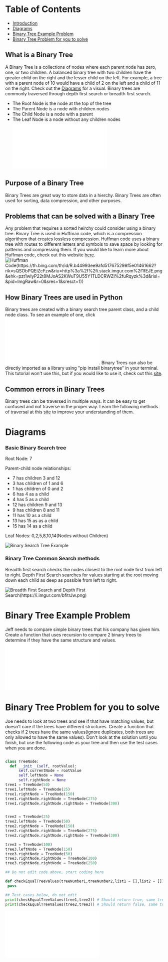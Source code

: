 # Table of Contents
- [Introduction](#Introduction)
- [Diagrams](#Diagrams)
- [Binary Tree Example Problem](#Binary-Tree-Example-Problem)
- [Binary Tree Problem for you to solve](#Binary-Tree-Problem-for-you-to-solve)

## What is a Binary Tree
A Binary Tree is a collections of nodes where each parent node has zero, one, or two children. A balanced binary tree with two children have the greater child on the right and the lesser child on the left. For example, a tree with a parent node of 10 would have a child of 2 on the left and a child of 11 on the right. Check out the [Diagrams](#Diagrams) for a visual. Binary trees are commonly traversed through depth first search or breadth first search.

- The Root Node is the node at the top of the tree
- The Parent Node is a node with children nodes
- The Child Node is a node with a parent
- The Leaf Node is a node without any children nodes
 ![Code example of a BinaryTree](Tree.py)

## Purpose of a Binary Tree
Binary Trees are great way to store data in a hierchy. Binary Trees are often used for sorting, data compression, and other purposes. 

## Problems that can be solved with a Binary Tree
Any problem that requires a sorted heirchy could consider using a binary tree. Binary Tree is used in Huffman code, which is a compression algorithem that creates lossless compression. Huffman code uses a binary tree with routes to different letters and symbols to save space by looking for patterns and compressing them. If you would like to learn more about Huffman code, check out this website [here](https://www.geeksforgeeks.org/huffman-coding-greedy-algo-3/).
![Huffman Code(https://th.bing.com/th/id/R.b44993ee9afd517675298f5e01461662?rik=sQSObPQEiZcFzw&riu=http%3a%2f%2fi.stack.imgur.com%2f1fEJE.png&ehk=pzt1wIyP22t8MJoAS2KWuT9U55Y1TLDCRWZI%2fuRqyzk%3d&risl=&pid=ImgRaw&r=0&sres=1&sresct=1))](huffmanCode.png)

## How Binary Trees are used in Python
Binary trees are created with a binary search tree parent class, and a child node class. To see an example of one, click ![here](Tree.py). Binary Trees can also be directly imported as a library using "pip install binarytree" in your terminal. This tutorial won't use this, but if you would like to use it, check out this [site](https://www.geeksforgeeks.org/binarytree-module-in-python/).

## Common errors in Binary Trees
Binary trees can be traversed in multiple ways. It can be easy to get confused and not traverse in the proper way. Learn the following methods of traversal at this [site](https://www.geeksforgeeks.org/tree-traversals-inorder-preorder-and-postorder/) to improve your understanding of them. 


# Diagrams

### Basic Binary Search tree
Root Node: 7

Parent-child node relationships: 
- 7 has children 3 and 12
- 3 has children of 1 and 6
- 1 has children of 0 and 2
- 6 has 4 as a child
- 4 has 5 as a child
- 12 has children 9 and 13
- 9 has children 8 and 11
- 11 has 10 as a child
- 13 has 15 as as a child
- 15 has 14 as a child

Leaf Nodes: 0,2,5,8,10,14(Nodes without Children)

![Binary Search Tree Example](Tree.jpg)

### Binary Tree Common Search methods

Breadth first search checks the nodes closest to the root node first from left to right. Depth First Search searches for values starting at the root moving down each child as deep as possible from left to right. 

![Breadth First Search and Depth First Search(https://i.imgur.com/bfitrJw.png)](tree2.png)


# Binary Tree Example Problem

Jeff needs to compare simple binary trees that his company has given him. Create a function that uses recursion to compare 2 binary trees to determine if they have the same structure and values. ![Code Solution](TreeExample.py)


# Binary Tree Problem for you to solve
Joe needs to look at two trees and see if that have matching values, but doesn't care if the trees have different structures. Create a function that checks if 2 trees have the same values(ignore duplicates, both trees are only allowed to have the same values). Don't look at the solution until you finish, but use the following code as your tree and then use the test cases when you are done.

 ```python

class TreeNode:
   def __init__(self, rootValue):
       self.currentNode = rootValue
       self.leftNode = None
       self.rightNode = None
tree1 = TreeNode(50)
tree1.leftNode = TreeNode(25)
tree1.rightNode = TreeNode(150)
tree1.rightNode.rightNode = TreeNode(275)
tree1.rightNode.rightNode.rightNode = TreeNode(300)


tree2 = TreeNode(25)
tree2.leftNode = TreeNode(50)
tree2.rightNode = TreeNode(150)
tree2.rightNode.rightNode = TreeNode(275)
tree2.rightNode.rightNode.rightNode = TreeNode(300)

tree3 = TreeNode(100)
tree3.leftNode = TreeNode(150)
tree3.rightNode = TreeNode(50)
tree3.rightNode.rightNode = TreeNode(200)
tree3.rightNode.rightNode = TreeNode(250)

## Do not edit code above, start coding here

def checkEqualTreeValues(treeNumber1,treeNumber2,list1 = [],list2 = []):
  pass

## Test cases below, do not edit
print(checkEqualTreeValues(tree1,tree2)) # Should return true, same tree order and values
print(checkEqualTreeValues(tree2,tree3)) # Should return false, same tree values but different order
```
![Code Solution](TreeProblem.py)